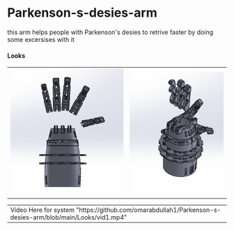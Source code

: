 # Parkenson-s-desies-arm
this arm helps people with Parkenson's desies to retrive faster by doing some excersises with it 

#### Looks

<table>
  <tr>
      <td><img src="./Looks/img1.jpg" alt="Image 1"></td>
      <td><img src="./Looks/img2.jpg" alt="Image 2"></td>
  </tr>
</table>

<table>
  <tr>
    <td>
     Video Here for system "https://github.com/omarabdullah1/Parkenson-s-desies-arm/blob/main/Looks/vid1.mp4"
    </td>
</table>

